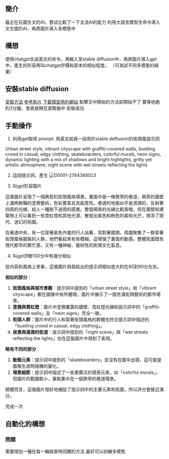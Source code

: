 ## 簡介
最近在玩圖生文的AI，嘗試比較了一下主流AI的能力
利用大語言模型生命令導入文生圖的AI，再將圖片導入多模態中

## 構想
使用chatgpt生成英文的命令，再輸入至stable diffusion中，再將圖片導入gpt中，產生的形容再叫chatgpt評價和原本的相似程度。
（可測試不同多模態的結果）
## 安裝stable diffusion
[安裝方法](https://blog.csdn.net/sheex2012/article/details/138206606)
[參考影片](https://www.youtube.com/watch?v=Wc1oXuOIZk8)
[下載模型用的網站](https://civitai.com/)
點擊文中開始的方法卻開始不了
要等他跑約3分鐘，會直接開在瀏覽器中
安裝成功

## 手動操作
1. 利用gpt取得
prompt:
用英文給我一段用於stable deffusion的街頭風提示詞

Urban street style, vibrant cityscape with graffiti-covered walls, bustling crowd in casual, edgy clothing, skateboarders, colorful murals, neon signs, dynamic lighting with a mix of shadows and bright highlights, gritty yet artistic atmosphere, night scene with wet streets reflecting the lights

2. 這段提示詞，產生
![00001-2784388023](https://github.com/user-attachments/assets/ef47afc9-dd51-4454-922b-4decea689bbc)

3. 叫gpt形容圖片

這張圖片呈現了一個典型的街頭風格場景。畫面中是一條狹窄的巷道，兩旁的牆壁上滿佈鮮豔的塗鴉藝術，色彩豐富且具創意性。巷道的地面似乎是濕潤的，反射著四周的光線，給人一種剛下過雨的感覺。整個場景的光線比較昏暗，但在牆壁和建築物上可以看到一些霓虹燈和其他光源，散發出紫色和粉色的柔和光芒，增添了現代、迷幻的氛圍。

在巷道中央，有一位穿著紫色外套的行人站著，背對著鏡頭，周圍聚集了一群穿著街頭風格服裝的人群，他們看起來有些模糊，這增強了畫面的動感。整體氛圍既有現代都市的繁忙感，又有一種神秘、藝術性的街頭文化氣息。

4. 叫gpt評斷100分中有幾分相似

從內容和風格上來看，這張圖片與我給出的提示詞相似度大約在85到90分左右。

**相似的部分**：

1. **街頭風格與城市景觀**：提示詞中提到的「urban street style」和「vibrant cityscape」都在圖像中有所體現，圖片中展示了一個充滿街頭藝術的都市場景。
2. **塗鴉與霓虹燈**：圖片中塗鴉覆蓋的牆壁、霓虹燈光線和提示詞中的「graffiti-covered walls」及「neon signs」完全一致。
3. **街頭人群**：圖片中的行人和穿著街頭風格的群體也符合提示詞中描述的「bustling crowd in casual, edgy clothing」。
4. **夜景與濕潤的街道**：提示詞中提到的「night scene」與「wet streets reflecting the lights」也在這張圖片中得到了表現。

**略有不同的部分**：

1. **動態元素**：提示詞中提到的「skateboarders」並沒有在圖中出現，這可能是圖像生成時隨機的變化。
2. **場景細節**：提示詞中描述了一些更廣泛的場景元素，如「colorful murals」，但圖片的範圍較小，重點集中在一個狹窄的巷道場景。

總體而言，這張圖片很好地捕捉了提示詞中的主要元素和氛圍，所以評分會接近滿分。

完成一次
## 自動化的構想
### 問題
需要增加一種在每一輪結束時回饋的方法
最好可以訓練多模態
